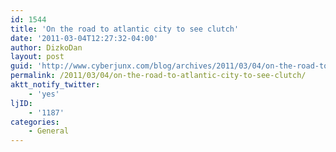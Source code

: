 ```yaml
---
id: 1544
title: 'On the road to atlantic city to see clutch'
date: '2011-03-04T12:27:32-04:00'
author: DizkoDan
layout: post
guid: 'http://www.cyberjunx.com/blog/archives/2011/03/04/on-the-road-to-atlantic-city-to-see-clutch/'
permalink: /2011/03/04/on-the-road-to-atlantic-city-to-see-clutch/
aktt_notify_twitter:
    - 'yes'
ljID:
    - '1187'
categories:
    - General
---
```


<div class="posterous_autopost"></div>